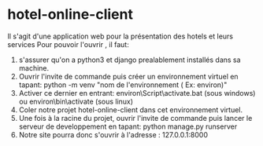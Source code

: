 # hotel-online-client
Il s'agit d'une application web pour la présentation des hotels et leurs services
Pour pouvoir l'ouvrir , il faut:
1) s'assurer qu'on a python3 et django prealablement installés dans sa machine.
2) Ouvrir l'invite de commande puis créer un environnement virtuel en tapant: 
python -m venv "nom de l'environnement ( Ex: environ)"
3) Activer ce dernier en entrant: environ\Script\activate.bat  (sous windows) ou environ\bin\activate  (sous linux)
4) Coler notre projet hotel-online-client dans cet environnement virtuel.
5) Une fois à la racine du projet, ouvrir l'invite de commande puis lancer le serveur de developpement en tapant:
python manage.py runserver 
6) Notre site pourra donc s'ouvrir à l'adresse : 127.0.0.1:8000